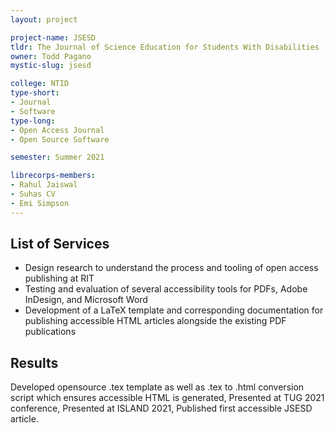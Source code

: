 ```yaml
---
layout: project

project-name: JSESD
tldr: The Journal of Science Education for Students With Disabilities
owner: Todd Pagano
mystic-slug: jsesd

college: NTID
type-short:
- Journal
- Software
type-long:
- Open Access Journal
- Open Source Software

semester: Summer 2021

librecorps-members:
- Rahul Jaiswal
- Suhas CV
- Emi Simpson
---
```


## List of Services
- Design research to understand the process and tooling of open access publishing at RIT
- Testing and evaluation of several accessibility tools for PDFs, Adobe InDesign, and Microsoft Word
- Development of a LaTeX template and corresponding documentation for publishing accessible HTML articles alongside the existing PDF publications

## Results

Developed opensource .tex template as well as .tex to .html conversion script which ensures accessible HTML is generated, Presented at TUG 2021 conference, Presented at ISLAND 2021, Published first accessible JSESD article.
